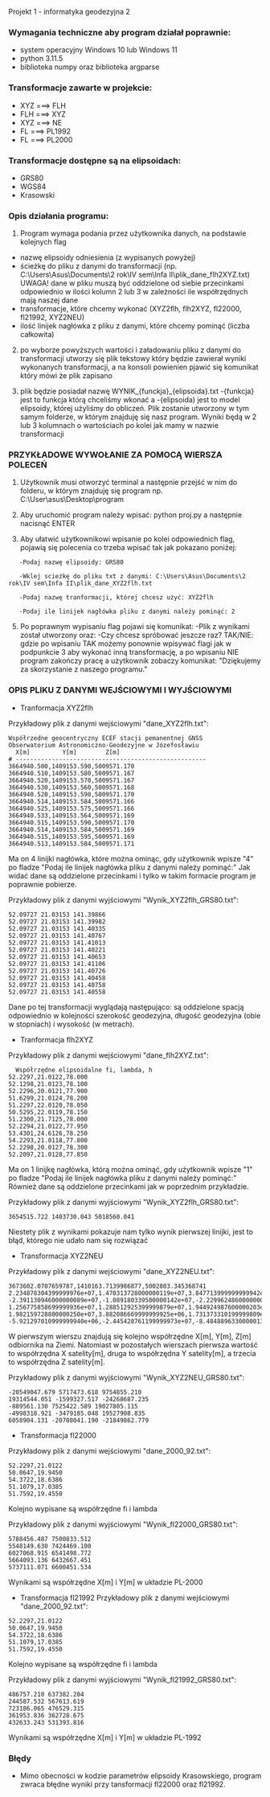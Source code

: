 Projekt 1 - informatyka geodezyjna 2 


### Wymagania techniczne aby program działał poprawnie:

- system operacyjny Windows 10 lub Windows 11
- python 3.11.5
- biblioteka numpy oraz biblioteka argparse


### Transformacje zawarte w projekcie:
 
- XYZ ===> FLH
- FLH ===> XYZ
- XYZ ===> NE
- FL ===> PL1992
- FL ===> PL2000


### Transformacje dostępne są na elipsoidach:

- GRS80
- WGS84
- Krasowski


### Opis działania programu:

1. Program wymaga podania przez użytkownika danych, na podstawie kolejnych flag

- nazwę elipsoidy odniesienia (z wypisanych powyżej)
- ścieżkę do pliku z danymi do transformacji (np. C:\Users\Asus\Documents\2 rok\IV sem\Infa II\plik_dane_flh2XYZ.txt)
  UWAGA! dane w pliku muszą być oddzielone od siebie przecinkami odpowiednio 
  w ilości kolumn 2 lub 3 w zależności ile współrzędnych mają naszej dane 
- transformacje, które chcemy wykonać (XYZ2flh, flh2XYZ, fl22000, fl21992, XYZ2NEU)
- ilość linijek nagłówka z pliku z danymi, które chcemy pominąć (liczba całkowita)

2. po wyborze powyższych wartości i załadowaniu pliku z danymi do transformacji utworzy się plik tekstowy który będzie zawierał wyniki wykonanych transformacji, a na konsoli powienien pjawić się komunikat który mówi że plik zapisano
  
3. plik będzie posiadał nazwę WYNIK_{funckja}_{elipsoida}.txt  -{funkcja} jest to funkcja którą chceliśmy wkonać a -{elipsoida) jest to model elipsoidy, której użyliśmy do obliczeń. Plik zostanie utworzony w tym samym folderze, w którym znajduję się nasz program. Wyniki będą w 2 lub 3 kolumnach o wartościach po kolei jak mamy w nazwie transformacji

### PRZYKŁADOWE WYWOŁANIE ZA POMOCĄ WIERSZA POLECEŃ

1. Użytkownik musi otworzyć terminal a następnie przejść w nim do folderu, w którym znajduję się program np.
   C:\User\asus\Desktop\program

2. Aby uruchomić program należy wpisać: python proj.py a następnie nacisnąć ENTER
   
3. Aby ułatwić użytkownikowi wpisanie po kolei odpowiednich flag, pojawią się polecenia co trzeba wpisać tak jak pokazano poniżej:
```
   -Podaj nazwę elipsoidy: GRS80
   
   -Wklej scieżkę do pliku txt z danymi: C:\Users\Asus\Documents\2 rok\IV sem\Infa II\plik_dane_XYZ2flh.txt
   
   -Podaj nazwę tranformacji, której chcesz użyć: XYZ2flh
   
   -Podaj ile linijek nagłówka pliku z danymi należy pominąć: 2
```
 5. Po poprawnym wypisaniu flag pojawi się komunikat:
    -Plik z wynikami został utworzony
    oraz:
    -Czy chcesz spróbować jeszcze raz? TAK/NIE:
    gdzie po wpisaniu TAK możemy ponownie wpisywać flagi jak w podpunkcie 3 aby wykonać inną transformację, a po wpisaniu 
    NIE program zakończy pracę a użytkownik zobaczy komunikat: 
    "Dziękujemy za skorzystanie z naszego programu."

### OPIS PLIKU Z DANYMI WEJŚCIOWYMI I WYJŚCIOWYMI

- Tranformacja XYZ2flh

Przykładowy plik z danymi wejściowymi "dane_XYZ2flh.txt":

```
Współrzedne geocentryczny ECEF stacji pemanentnej GNSS
Obserwatorium Astronomiczno-Geodezyjne w Józefosławiu
  X[m]         Y[m]        Z[m]
# -----------------------------------------------------
3664940.500,1409153.590,5009571.170
3664940.510,1409153.580,5009571.167
3664940.520,1409153.570,5009571.167
3664940.530,1409153.560,5009571.168
3664940.520,1409153.590,5009571.170
3664940.514,1409153.584,5009571.166
3664940.525,1409153.575,5009571.166
3664940.533,1409153.564,5009571.169
3664940.515,1409153.590,5009571.170
3664940.514,1409153.584,5009571.169
3664940.515,1409153.595,5009571.169
3664940.513,1409153.584,5009571.171
```

Ma on 4 linijki nagłówka, które można ominąc, gdy użytkownik wpisze "4" po fladze "Podaj ile linijek nagłówka pliku z danymi należy pominąć:"
Jak widać dane są oddzielone przecinkami i tylko w takim formacie program je poprawnie pobierze.

Przykładowy plik z danymi wyjściowymi "Wynik_XYZ2flh_GRS80.txt":

```
52.09727 21.03153 141.39866
52.09727 21.03153 141.39982
52.09727 21.03153 141.40335
52.09727 21.03153 141.40767
52.09727 21.03153 141.41013
52.09727 21.03153 141.40221
52.09727 21.03153 141.40653
52.09727 21.03153 141.41106
52.09727 21.03153 141.40726
52.09727 21.03153 141.40458
52.09727 21.03153 141.40758
52.09727 21.03153 141.40558
```
Dane po tej transformacji wyglądają następująco: są oddzielone spacją odpowiednio w kolejności szerokość geodezyjna, długość geodezyjna (obie w stopniach) i wysokość (w metrach).

- Tranformacja flh2XYZ

Przykładowy plik z danymi wejściowymi "dane_flh2XYZ.txt":

```
  Współrzędne elipsoidalne fi, lambda, h
52.2297,21.0122,78.000
52.1298,21.0123,78.100
52.2296,20.0121,77.900
51.6299,21.0124,78.200
51.2297,22.0120,78.050
50.5295,22.0119,78.150
51.2300,21.7125,78.000
52.2294,21.0122,77.950
53.4301,24.6126,78.250
54.2293,21.0118,77.800
52.2298,20.0127,78.300
52.2097,21.0128,77.850
```
Ma on 1 linijkę nagłówka, którą można ominąć, gdy użytkownik wpisze "1" po fladze "Podaj ile linijek nagłówka pliku z danymi należy pominąć:"
Również dane są oddzielone przecinkami jak w poprzednim przykładzie.

Przykładowy plik z danymi wyjściowymi "Wynik_XYZ2flh_GRS80.txt":

```
3654515.722 1403730.043 5018560.041
```
Niestety plik z wynikami pokazuje nam tylko wynik pierwszej linijki, jest to błąd, którego nie udało nam się rozwiązać

- Transformacja XYZ2NEU

Przykładowy plik z danymi wejściowymi "dane_XYZ2NEU.txt":

```
3673602.0707659787,1410163.7139986877,5002803.345368741
2.234878304399999976e+07,1.470313728000000119e+07,3.847713999999999942e+04
-2.391130946000000089e+07,-1.089180339500000142e+07,-2.229962486000000034e+06
1.256775858699999936e+07,1.288512925399999879e+07,1.944924987600000203e+07
1.982159728800000250e+07,3.882086669999999925e+06,1.731373310199999809e+07
-5.921297010999999940e+06,-2.445428761199999973e+07,-8.484889633000001311e+06
```
W pierwszym wierszu znajdują się kolejno współrzędne X[m], Y[m], Z[m] odbiornika na Ziemi. Natomiast w pozostałych wierszach pierwsza wartość to współrzędna X satelity[m], druga to współrzędna Y satelity[m], a trzecia to współrzędna Z satelity[m].

Przykładowy plik z danymi wyjściowymi "Wynik_XYZ2NEU_GRS80.txt":

```
-20549047.679 5717473.618 9754855.210
19314544.051 -1599327.517 -24268687.235
-889561.130 7525422.589 19027805.115
-4998318.921 -3479185.048 19527908.835
6058904.131 -20708041.190 -21849862.779
```

- Transformacja fl22000

Przykładowy plik z danymi wejściowymi "dane_2000_92.txt":

```
52.2297,21.0122
50.0647,19.9450
54.3722,18.6386
51.1079,17.0385
51.7592,19.4550
```
Kolejno wypisane są współrzędne fi i lambda

Przykładowy plik z danymi wyjściowymi "Wynik_fl22000_GRS80.txt":

```
5788456.487 7500833.512
5548149.630 7424469.100
6027068.915 6541498.772
5664093.136 6432667.451
5737111.071 6600451.534
```
Wynikami są współrzędne X[m] i Y[m] w układzie PL-2000

- Transformacja fl21992
Przykładowy plik z danymi wejściowymi "dane_2000_92.txt":

```
52.2297,21.0122
50.0647,19.9450
54.3722,18.6386
51.1079,17.0385
51.7592,19.4550
```
Kolejno wypisane są współrzędne fi i lambda

Przykładowy plik z danymi wyjściowymi "Wynik_fl21992_GRS80.txt":

```
486757.210 637382.204
244587.532 567613.619
723186.065 476529.315
361953.836 362728.675
432633.243 531393.816
```
Wynikami są współrzędne X[m] i Y[m] w układzie PL-1992


### Błędy
- Mimo obecności w kodzie parametrów elipsoidy Krasowskiego, program zwraca błędne wyniki przy tansformacji fl22000 oraz fl21992.

